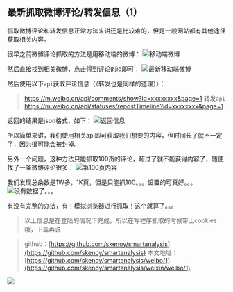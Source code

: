 ## 最新抓取微博评论/转发信息（1）

抓取微博评论和转发信息正常方法来讲还是比较难的，但是一般网站都有其他途径获取相关内容。

很早之前微博评论抓取的方法是用移动端的微博：
![移动端微博](https://mmbiz.qpic.cn/mmbiz_png/mYJibSOraq9oz2sPCHhuOsmnTFjicfJyvY2MTkeJeQrD7PrVicf742mYDKPCkkc9cWZiawlzycMbsKj93bZePUmyCw/0?wx_fmt=png)

然后直接找到相关微博，点击得到评论的id即可：
![最新移动端微博](https://mmbiz.qpic.cn/mmbiz_png/mYJibSOraq9oz2sPCHhuOsmnTFjicfJyvYR6NPia8T5Tkfq6xKbS2ZEvSrx8JS7jFKhyDf6ZspLdFqsyEmFZ5Fztw/0?wx_fmt=png)

然后使用以下`api`获取评论信息（（转发也是同样的道理））：
> https://m.weibo.cn/api/comments/show?id=xxxxxxxx&page=1
> 转发`api` https://m.weibo.cn/api/statuses/repostTimeline?id=xxxxxxxx&page=1

返回的结果是json格式，如下：
![返回信息](https://mmbiz.qpic.cn/mmbiz_png/mYJibSOraq9oz2sPCHhuOsmnTFjicfJyvY8aSQ0B0PaNhGuA8OGQY1icbqTUvPBR8Lgib3JKLQzBmOUvYYdfG4doDQ/0?wx_fmt=png)

所以简单来讲，我们使用相关api即可获取我们想要的内容，但时间长了就不一定了，因为很可能会被封掉。

另外一个问题，这种方法只能抓取100页的评论，超过了就不能获得内容了，随便找了一条微博评论很多：
![第100页内容](https://mmbiz.qpic.cn/mmbiz_png/mYJibSOraq9oz2sPCHhuOsmnTFjicfJyvYXD8KAQRHG2fK5cgAQYvLbj0bZgv6zxOtk3p6b5BcysaDcC9TZFJaBg/0?wx_fmt=png)

我们发现总条数是1W多，1K页，但是只能抓100。。。设置的可真好。。。
![没有数据了。。。](https://mmbiz.qpic.cn/mmbiz_png/mYJibSOraq9oz2sPCHhuOsmnTFjicfJyvYHxZunf8ootcJtSrCH4Wc3dhicqcwhF0c8bIUfiagaBynDnZxGrIRklnw/0?wx_fmt=png)

有没有完整的办法，有！模拟浏览器进行抓取！这个就算了。。。

> 以上信息是在登陆的情况下完成，所以在写程序抓取的时候带上cookies哦，下篇再说

> github：[https://github.com/skenoy/smartanalysis](https://github.com/skenoy/smartanalysis)
> 本文地址：[https://github.com/skenoy/smartanalysis/weibo/1](https://github.com/skenoy/smartanalysis/weixin/weibo/1)

![](https://mmbiz.qpic.cn/mmbiz_png/mYJibSOraq9pLEwFgUObcImwB175s3Nm5eXowgRhE68Nq10K66oBpHiblP6L9XicpeKs9vqUp6NqrYoypNqP37rTA/0?wx_fmt=png)
